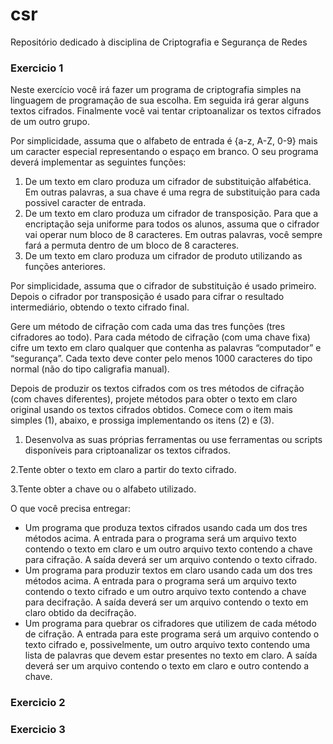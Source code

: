 csr
===

Repositório dedicado à disciplina de Criptografia e Segurança de Redes

### Exercicio 1

Neste exercício você irá fazer um programa de criptografia simples na linguagem de programação de sua escolha. Em seguida irá gerar alguns textos cifrados. Finalmente você vai tentar criptoanalizar os textos cifrados de um outro grupo.

Por simplicidade, assuma que o alfabeto de entrada é {a-z, A-Z, 0-9} mais um caracter especial representando o espaço em branco. O seu programa deverá implementar as seguintes funções:

1. De um texto em claro produza um cifrador de substituição alfabética. Em outras palavras, a sua chave é uma regra de substituição para cada possivel caracter de entrada.
2. De um texto em claro produza um cifrador de transposição. Para que a encriptação seja uniforme para todos os alunos, assuma que o cifrador vai operar num bloco de 8 caracteres. Em outras palavras, você sempre fará a permuta dentro de um bloco de 8 caracteres.
3. De um texto em claro produza um cifrador de produto utilizando as funções anteriores.

Por simplicidade, assuma que o cifrador de substituição é usado primeiro. Depois o cifrador por transposição é usado para cifrar o resultado intermediário, obtendo o texto cifrado final.

Gere um método de cifração com cada uma das tres funções (tres cifradores ao todo). Para cada método de cifração (com uma chave fixa) cifre um texto em claro qualquer que contenha as palavras “computador” e “segurança”. Cada texto deve conter pelo menos 1000 caracteres do tipo normal (não do tipo caligrafia manual).

Depois de produzir os textos cifrados com os tres métodos de cifração (com chaves diferentes), projete métodos para obter o texto em claro original usando os textos cifrados obtidos. Comece com o item mais simples (1), abaixo, e prossiga implementando os itens (2) e (3).

1. Desenvolva as suas próprias ferramentas ou use ferramentas ou scripts disponíveis para criptoanalizar os textos cifrados.

2.Tente obter o texto em claro a partir do texto cifrado.

3.Tente obter a chave ou o alfabeto utilizado.

O que você precisa entregar:

* Um programa que produza textos cifrados usando cada um dos tres métodos acima. A entrada para o programa será um arquivo texto contendo o texto em claro e um outro arquivo texto contendo a chave para cifração. A saída deverá ser um arquivo contendo o texto cifrado.
* Um programa para produzir textos em claro usando cada um dos tres métodos acima. A entrada para o programa será um arquivo texto contendo o texto cifrado e um outro arquivo texto contendo a chave para decifração. A saída deverá ser um arquivo contendo o texto em claro obtido da decifração.
* Um programa para quebrar os cifradores que utilizem de cada método de cifração. A entrada para este programa será um arquivo contendo o texto cifrado e, possivelmente, um outro arquivo texto contendo uma lista de palavras que devem estar presentes no texto em claro. A saída deverá ser um arquivo contendo o texto em claro e outro contendo a chave.


### Exercicio 2

### Exercicio 3
